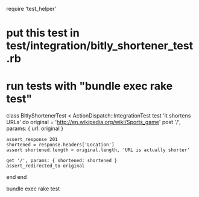 require 'test_helper'
 
# put this test in test/integration/bitly_shortener_test.rb
# run tests with "bundle exec rake test"
class BitlyShortenerTest < ActionDispatch::IntegrationTest
  test 'it shortens URLs' do
    original = 'http://en.wikipedia.org/wiki/Sports_game'
    post '/', params: { url: original }
 
    assert_response 201
    shortened = response.headers['Location']
    assert shortened.length < original.length, 'URL is actually shorter'
 
    get '/', params: { shortened: shortened }
    assert_redirected_to original
  end
end


bundle exec rake test
